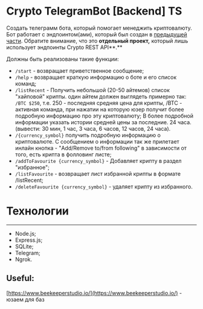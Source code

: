 # Crypto TelegramBot [Backend] TS

Создать телеграмм бота, который помогает менеджить криптовалюту. Бот работает с эндпоинтом(ами), который был создан в [предыдущей части](https://www.notion.so/Crypto-Rest-API-Backend-TS-7eccab98e2144e2c95c1933162531fdd). Обратите внимание, что это **отдельный проект,** который лишь использует эндпоинты Crypto REST API**.**

Должны быть реализованы такие функции:

- `/start` - возвращает приветственное сообщение;
- `/help` - возвращает краткую информацию о боте и его список команд;
- `/listRecent` - Получить небольшой (20-50 айтемов) список "хайповой" крипты. один айтем должен выглядеть примерно так: `/BTC $250`, т.е. 250 - последняя средняя цена для крипты, /BTC - активная команда, при нажатии на которую юзер получит более подробную информацию про эту криптовалюту; В более подробной информации указать истории средней цены за последние.
24 часа. (вывести: 30 мин, 1 час, 3 часа, 6 часов, 12 часов, 24 часа).
- `/{currency_symbol}` получить подробную информацию о криптовалюте. С сообщением о информации так же прилетает инлайн кнопка - "Add/Remove to/from following" в зависимости от того, есть крипта в фолловинг листе;
- `/addToFavourite {currency_symbol}` -  Добавляет крипту в раздел "избранное";
- `/listFavourite` - возвращает лист избранной крипты в формате /listRecent;
- `/deleteFavourite {currency_symbol}` - удаляет крипту из избранного.

# Технологии

---

- Node.js;
- Express.js;
- SQLite;
- Telegram;
- Ngrok.

## Useful:

[https://www.beekeeperstudio.io/](https://www.beekeeperstudio.io/) - юзаем для баз
